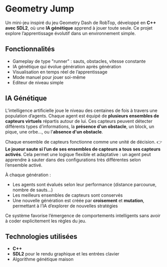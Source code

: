 # Geometry Jump

Un mini-jeu inspiré du jeu Geometry Dash de RobTop, développé en **C++ avec SDL2**, où une **IA génétique** apprend à jouer toute seule. Ce projet explore l’apprentissage évolutif dans un environnement simple.

## Fonctionnalités

- Gameplay de type "runner" : sauts, obstacles, vitesse constante
- IA génétique qui évolue génération après génération
- Visualisation en temps réel de l’apprentissage
- Mode manuel pour jouer soi-même
- Editeur de niveau simple

## IA Génétique

L’intelligence artificielle joue le niveau des centaines de fois à travers une population d’agents. Chaque agent est équipé de **plusieurs ensembles de capteurs virtuels** répartis autour de lui. Ces capteurs peuvent détecter différents types d’informations, la **présence d'un obstacle**, un block, un pique, une orbe..., ou l'**absence d'un obstacle**.

Chaque ensemble de capteurs fonctionne comme une unité de décision. 👉 **Le joueur saute si l’un de ses ensembles de capteurs a tous ses capteurs activés**. Cela permet une logique flexible et adaptative : un agent peut apprendre à sauter dans des configurations très différentes selon l’ensemble activé.

À chaque génération :
- Les agents sont évalués selon leur performance (distance parcourue, nombre de sauts…)
- Les meilleurs ensembles de capteurs sont conservés
- Une nouvelle génération est créée par **croisement** et **mutation**, permettant à l’IA d’explorer de nouvelles stratégies

Ce système favorise l’émergence de comportements intelligents sans avoir à coder explicitement les règles du jeu.

## Technologies utilisées

- **C++**
- **SDL2** pour le rendu graphique et les entrées clavier
- Algorithme génétique maison
